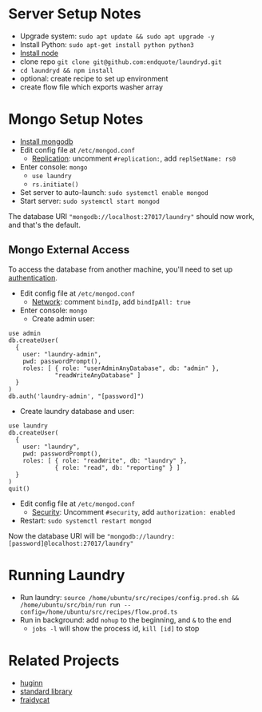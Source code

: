 # Server Setup Notes

- Upgrade system: `sudo apt update && sudo apt upgrade -y`
- Install Python: `sudo apt-get install python python3`
- [Install node](https://github.com/nodesource/distributions#debinstall)
- clone repo `git clone git@github.com:endquote/laundryd.git`
- `cd laundryd && npm install`
- optional: create recipe to set up environment
- create flow file which exports washer array

# Mongo Setup Notes

- [Install mongodb](https://docs.mongodb.com/manual/tutorial/install-mongodb-on-ubuntu/#install-mongodb-community-edition)
- Edit config file at `/etc/mongod.conf`
  - [Replication](https://docs.mongodb.com/manual/reference/configuration-options/#replication-options): uncomment `#replication:`, add `replSetName: rs0`
- Enter console: `mongo`
  - `use laundry`
  - `rs.initiate()`
- Set server to auto-launch: `sudo systemctl enable mongod`
- Start server: `sudo systemctl start mongod`

The database URI `"mongodb://localhost:27017/laundry"` should now work, and that's the default.

## Mongo External Access

To access the database from another machine, you'll need to set up [authentication](https://docs.mongodb.com/manual/tutorial/enable-authentication/).

- Edit config file at `/etc/mongod.conf`
  - [Network](https://docs.mongodb.com/manual/reference/configuration-options/#net-options): comment `bindIp`, add `bindIpAll: true`
- Enter console: `mongo`
  - Create admin user:

```
use admin
db.createUser(
  {
    user: "laundry-admin",
    pwd: passwordPrompt(),
    roles: [ { role: "userAdminAnyDatabase", db: "admin" },
             "readWriteAnyDatabase" ]
  }
)
db.auth('laundry-admin', "[password]")
```

- Create laundry database and user:

```
use laundry
db.createUser(
  {
    user: "laundry",
    pwd: passwordPrompt(),
    roles: [ { role: "readWrite", db: "laundry" },
             { role: "read", db: "reporting" } ]
  }
)
quit()
```

- Edit config file at `/etc/mongod.conf`
  - [Security](https://docs.mongodb.com/manual/reference/configuration-options/#security.authorization): Uncomment `#security`, add `authorization: enabled`
- Restart: `sudo systemctl restart mongod`

Now the database URI will be `"mongodb://laundry:[password]@localhost:27017/laundry"`

# Running Laundry

- Run laundry: `source /home/ubuntu/src/recipes/config.prod.sh && /home/ubuntu/src/bin/run run --config=/home/ubuntu/src/recipes/flow.prod.ts`
- Run in background: add `nohup` to the beginning, and `&` to the end
  - `jobs -l` will show the process id, `kill [id]` to stop

# Related Projects

- [huginn](https://github.com/huginn/huginn)
- [standard library](https://stdlib.com)
- [fraidycat](https://fraidyc.at)
